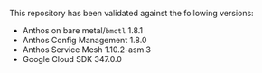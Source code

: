 This repository has been validated against the following versions:
- Anthos on bare metal/`bmctl` 1.8.1
- Anthos Config Management 1.8.0
- Anthos Service Mesh 1.10.2-asm.3
- Google Cloud SDK 347.0.0